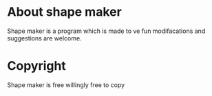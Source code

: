 # About shape maker
Shape maker is a program which is made to ve fun modifacations and suggestions are welcome.
# Copyright
Shape maker is free willingly free to copy
